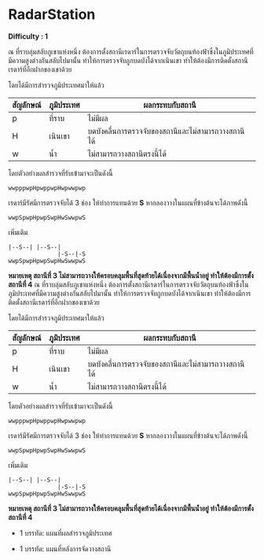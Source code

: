 # RadarStation

**Difficulty : 1**

ณ ที่ราบลุ่มสลับภูเขาแห่งหนึ่ง ต้องการตั้งสถานีเรดาร์ในการตรวจจับวัตถุบนท้องฟ้าซึ่งในภูมิประเทศที่มีความสูงต่างกันสลับไปมานั้น ทำให้การตรวจจับถูกบดบังได้จากเนินเขา ทำให้ต้องมีการติดตั้งสถานีเรดาร์ที่อีกฝากของเขาด้วย


โดยได้มีการสำรวจภูมิประเทศมาให้แล้ว

|สัญลักษณ์|ภูมิประเทศ|ผลกระทบกับสถานี|
|-|-|-|
|p|ที่ราบ|ไม่มีผล|
|H|เนินเขา|บดบังคลื่นการตรวจจับของสถานีและไม่สามารถวางสถานีได้|
|w|น้ำ|ไม่สามารถวางสถานีตรงนี้ได้|

โดยตัวอย่างผลสำรวจที่รับเข้ามาจะเป็นดังนี้

```
wwpppwpHpwppwpHwpwwpwp
```

เรดาร์มีรัศมีการตรวจจับได้ 3 ช่อง
ให้ทำการแทนด้วย **S**
หากลองวางในแผนที่ข้างต้นจะได้ภาพดังนี้

```
wwpSpwpHpwpSwpHwSwwpwS
```

เพิ่มเติม
```
|--S--| |--S--|
              |-S--|-S
wwpSpwpHpwpSwpHwSwwpwS
```

**หมายเหตุ สถานีที่ 3 ไม่สามารถวางให้ครอบคลุมพื้นที่สุดท้ายได้เนื่องจากมีพื้นน้ำอยู่ ทำให้ต้องมีการตั้งสถานีที่ 4**
ณ ที่ราบลุ่มสลับภูเขาแห่งหนึ่ง ต้องการตั้งสถานีเรดาร์ในการตรวจจับวัตถุบนท้องฟ้าซึ่งในภูมิประเทศที่มีความสูงต่างกันสลับไปมานั้น ทำให้การตรวจจับถูกบดบังได้จากเนินเขา ทำให้ต้องมีการติดตั้งสถานีเรดาร์ที่อีกฝากของเขาด้วย


โดยได้มีการสำรวจภูมิประเทศมาให้แล้ว

|สัญลักษณ์|ภูมิประเทศ|ผลกระทบกับสถานี|
|-|-|-|
|p|ที่ราบ|ไม่มีผล|
|H|เนินเขา|บดบังคลื่นการตรวจจับของสถานีและไม่สามารถวางสถานีได้|
|w|น้ำ|ไม่สามารถวางสถานีตรงนี้ได้|

โดยตัวอย่างผลสำรวจที่รับเข้ามาจะเป็นดังนี้

```
wwpppwpHpwppwpHwpwwpwp
```

เรดาร์มีรัศมีการตรวจจับได้ 3 ช่อง
ให้ทำการแทนด้วย **S**
หากลองวางในแผนที่ข้างต้นจะได้ภาพดังนี้

```
wwpSpwpHpwpSwpHwSwwpwS
```

เพิ่มเติม
```
|--S--| |--S--|
              |-S--|-S
wwpSpwpHpwpSwpHwSwwpwS
```

**หมายเหตุ สถานีที่ 3 ไม่สามารถวางให้ครอบคลุมพื้นที่สุดท้ายได้เนื่องจากมีพื้นน้ำอยู่ ทำให้ต้องมีการตั้งสถานีที่ 4**


- 1 บรรทัด: แผนที่ผลสำรวจภูมิประเทศ

- 1 บรรทัด: แผนที่หลังการจัดวางสถานี
